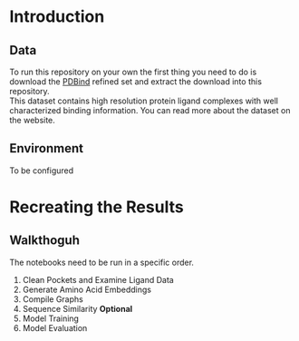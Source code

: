 # Introduction
## Data
To run this repository on your own the first thing you need to do is download the [PDBind](http://www.pdbbind.org.cn/) refined set and extract the download into this repository.  
This dataset contains high resolution protein ligand complexes with well characterized binding information. You can read more about the dataset on the website.  
## Environment
To be configured
# Recreating the Results
## Walkthoguh
The notebooks need to be run in a specific order.  
1. Clean Pockets and Examine Ligand Data  
2. Generate Amino Acid Embeddings  
3. Compile Graphs  
4. Sequence Similarity **Optional**
5. Model Training  
6. Model Evaluation  
